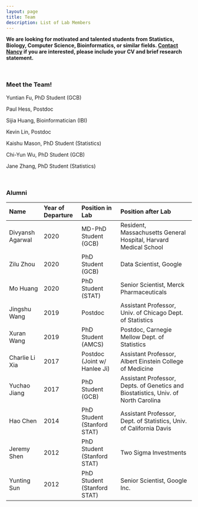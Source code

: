 ```yaml
---
layout: page
title: Team
description: List of Lab Members
---
```


**We are looking for motivated and talented students from Statistics, Biology, Computer Science, Bioinformatics, or similar fields.  [Contact Nancy](mailto:nzh@wharton.upenn.edu) if you are interested, please include your CV and brief research statement.**


<br/>

### Meet the Team!

Yuntian Fu, PhD Student (GCB)

Paul Hess, Postdoc

Sijia Huang, Bioinformatician (IBI)

Kevin Lin, Postdoc

Kaishu Mason, PhD Student (Statistics)

Chi-Yun Wu, PhD Student (GCB)

Jane Zhang, PhD Student (Statistics)


<br/>

### Alumni

Name | Year of Departure | Position in Lab | Position after Lab
:----|:------------------|:----------------|:------------------
Divyansh Agarwal | 2020 | MD-PhD Student (GCB)|Resident, Massachusetts General Hospital, Harvard Medical School
Zilu Zhou | 2020 | PhD Student (GCB) | Data Scientist, Google
Mo Huang | 2020 | PhD Student (STAT) | Senior Scientist, Merck Pharmaceuticals
Jingshu Wang | 2019 | Postdoc | Assistant Professor, Univ. of Chicago Dept. of Statistics
Xuran Wang | 2019 | PhD Student (AMCS) | Postdoc, Carnegie Mellow Dept. of Statistics
Charlie Li Xia | 2017 | Postdoc (Joint w/ Hanlee Ji) | Assistant Professor, Albert Einstein College of Medicine
Yuchao Jiang | 2017 | PhD Student (GCB) | Assistant Professor, Depts. of Genetics and Biostatistics, Univ. of North Carolina
Hao Chen | 2014 | PhD Student (Stanford STAT) | Assistant Professor, Dept. of Statistics, Univ. of California Davis
Jeremy Shen | 2012 | PhD Student (Stanford STAT) | Two Sigma Investments
Yunting Sun |2012 | PhD Student (Stanford STAT) | Senior Scientist, Google Inc.
